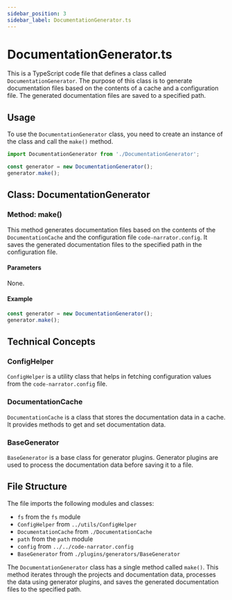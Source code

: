 ```yaml
---
sidebar_position: 3
sidebar_label: DocumentationGenerator.ts
---
```


# DocumentationGenerator.ts

This is a TypeScript code file that defines a class called `DocumentationGenerator`. The purpose of this class is to generate documentation files based on the contents of a cache and a configuration file. The generated documentation files are saved to a specified path.

## Usage

To use the `DocumentationGenerator` class, you need to create an instance of the class and call the `make()` method.

```typescript
import DocumentationGenerator from './DocumentationGenerator';

const generator = new DocumentationGenerator();
generator.make();
```

## Class: DocumentationGenerator

### Method: make()

This method generates documentation files based on the contents of the `DocumentationCache` and the configuration file `code-narrator.config`. It saves the generated documentation files to the specified path in the configuration file.

#### Parameters

None.

#### Example

```typescript
const generator = new DocumentationGenerator();
generator.make();
```

## Technical Concepts

### ConfigHelper

`ConfigHelper` is a utility class that helps in fetching configuration values from the `code-narrator.config` file.

### DocumentationCache

`DocumentationCache` is a class that stores the documentation data in a cache. It provides methods to get and set documentation data.

### BaseGenerator

`BaseGenerator` is a base class for generator plugins. Generator plugins are used to process the documentation data before saving it to a file.

## File Structure

The file imports the following modules and classes:

- `fs` from the `fs` module
- `ConfigHelper` from `../utils/ConfigHelper`
- `DocumentationCache` from `./DocumentationCache`
- `path` from the `path` module
- `config` from `../../code-narrator.config`
- `BaseGenerator` from `./plugins/generators/BaseGenerator`

The `DocumentationGenerator` class has a single method called `make()`. This method iterates through the projects and documentation data, processes the data using generator plugins, and saves the generated documentation files to the specified path.